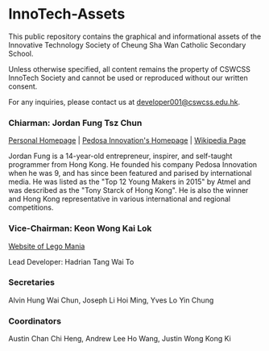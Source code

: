 # InnoTech-Assets

This public repository contains the graphical and informational assets of the Innovative Technology Society of Cheung Sha Wan Catholic Secondary School. 

Unless otherwise specified, all content remains the property of CSWCSS InnoTech Society and cannot be used or reproduced without our written consent. 

For any inquiries, please contact us at developer001@cswcss.edu.hk.

### Chiarman: Jordan Fung Tsz Chun
[Personal Homepage](http://www.jordanfung.com) | [Pedosa Innovation's Homepage](http://www.pedosa.org) | [Wikipedia Page](http://www.wikipedia.org/wiki/Jordan_Fung)

Jordan Fung is a 14-year-old entrepreneur, inspirer, and self-taught programmer from Hong Kong. He founded his company Pedosa Innovation when he was 9, and has since been featured and parised by international media. He was listed as the "Top 12 Young Makers in 2015" by Atmel and was described as the "Tony Starck of Hong Kong". He is also the winner and Hong Kong representative in various international and regional competitions.

### Vice-Chairman: Keon Wong Kai Lok 

[Website of Lego Mania](http://designheaven8.wixsite.com/lego-mania-official)

Lead Developer: Hadrian Tang Wai To

### Secretaries
Alvin Hung Wai Chun, Joseph Li Hoi Ming, Yves Lo Yin Chung

### Coordinators
Austin Chan Chi Heng, Andrew Lee Ho Wang, Justin Wong Kong Ki
